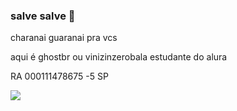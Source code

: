 ### salve salve 🤙
charanai guaranai pra vcs

 aqui é ghostbr ou vinizinzerobala
 estudante do alura 

 RA 000111478675 -5 SP

 ![](https://media1.tenor.com/m/ivgwTioduXsAAAAC/meliodas.gif)
